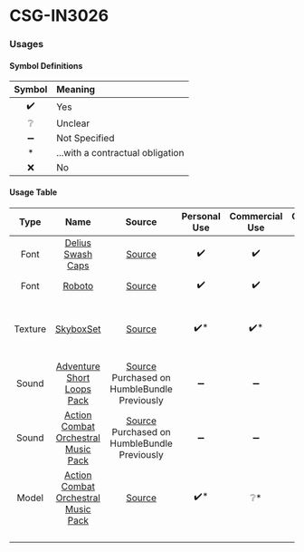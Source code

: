 # CSG-IN3026

### Usages
#### Symbol Definitions
| Symbol | Meaning                          |
|:------:|:---------------------------------|
|   ✔️   | Yes                              |
|   ❔    | Unclear                          |
|   ➖    | Not Specified                    |
|   *    | ...with a contractual obligation |
|   ❌    | No                               |

#### Usage Table
| **Type** |                                          **Name**                                          |                                                                         **Source**                                                                          | **Personal Use** | **Commercial Use** | **Contractual Obligation** | Alterations                                |
|:--------:|:------------------------------------------------------------------------------------------:|:-----------------------------------------------------------------------------------------------------------------------------------------------------------:|:----------------:|:------------------:|:--------------------------:|:-------------------------------------------|
|   Font   |                   [Delius Swash Caps](src/game/assets/fonts/Regular.ttf)                   |                                                [Source](https://fonts.google.com/specimen/Delius+Swash+Caps)                                                |        ✔️        |         ✔️         |                            | Renamed file                               |
|   Font   |                         [Roboto](src/game/assets/fonts/Title.ttf)                          |                                                     [Source](https://fonts.google.com/specimen/Roboto)                                                      |        ✔️        |         ✔️         |                            | Renamed file                               |
| Texture  |                        [SkyboxSet](src/game/assets/textures/skybox)                        |                             [Source](https://www.vwall.it/wp-content/plugins/canvasio3dpro/inc/resource/cubeMaps/skybox_14.jpg)                             |       ✔️*        |        ✔️*         |         Attribute          | Split into 512x512 textures for each side. |
|  Sound   |              [Adventure Short Loops Pack](src/game/assets/audio/music/peace)               | [Source](https://assetstore.unity.com/packages/audio/music/orchestral/adventure-short-loops-pack-153818?aid=1101l7IPP) Purchased on HumbleBundle Previously |        ➖         |         ➖          |                            |                                            |
|  Sound   |         [Action Combat Orchestral Music Pack](src/game/assets/audio/music/attack)          |                   [Source](https://www.gamedevmarket.net/asset/action-combat-orchestral-music-pack) Purchased on HumbleBundle Previously                    |        ➖         |         ➖          |                            |                                            |
|  Model   | [Action Combat Orchestral Music Pack](src/game/assets/models/buildings/misc/FireTorch.3DS) |                                          [Source](https://www.turbosquid.com/3d-models/free-torch-3d-model/853307)                                          |       ✔️*        |         ❔*         |   Prevention of Copying    |                                            |
|          |                                                                                            |                                                                                                                                                             |                  |                    |                            |                                            |
|          |                                                                                            |                                                                                                                                                             |                  |                    |                            |                                            |
|          |                                                                                            |                                                                                                                                                             |                  |                    |                            |                                            |
|          |                                                                                            |                                                                                                                                                             |                  |                    |                            |                                            |
